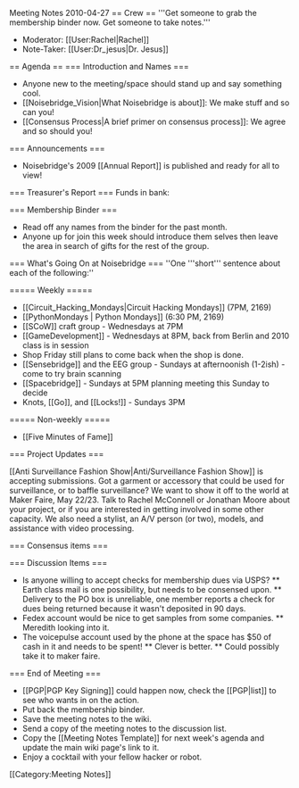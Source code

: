 Meeting Notes 2010-04-27 
 == Crew ==
'''Get someone to grab the membership binder now. Get someone to take notes.'''

* Moderator: [[User:Rachel|Rachel]]
* Note-Taker: [[User:Dr_jesus|Dr. Jesus]]

== Agenda ==
=== Introduction and Names ===
* Anyone new to the meeting/space should stand up and say something cool.
* [[Noisebridge_Vision|What Noisebridge is about]]: We make stuff and so can you!
* [[Consensus Process|A brief primer on consensus process]]: We agree and so should you!

=== Announcements ===
* Noisebridge's 2009 [[Annual Report]] is published and ready for all to view!

=== Treasurer's Report ===
Funds in bank: 

=== Membership Binder ===
* Read off any names from the binder for the past month.
* Anyone up for join this week should introduce them selves then leave the area in search of gifts for the rest of the group.

=== What's Going On at Noisebridge ===
''One '''short''' sentence about each of the following:''

===== Weekly =====
* [[Circuit_Hacking_Mondays|Circuit Hacking Mondays]] (7PM, 2169)
* [[PythonMondays | Python Mondays]] (6:30 PM, 2169) 
* [[SCoW]] craft group - Wednesdays at 7PM
* [[GameDevelopment]] - Wednesdays at 8PM, back from Berlin and 2010 class is in session
* Shop Friday still plans to come back when the shop is done.
* [[Sensebridge]] and the EEG group - Sundays at afternoonish (1-2ish) - come to try brain scanning
* [[Spacebridge]] - Sundays at 5PM planning meeting this Sunday to decide 
* Knots, [[Go]], and [[Locks!]] - Sundays 3PM

===== Non-weekly =====
* [[Five Minutes of Fame]]

=== Project Updates ===

[[Anti Surveillance Fashion Show|Anti/Surveillance Fashion Show]] is accepting submissions.  Got a garment or accessory that could be used for surveillance, or to baffle surveillance?  We want to show it off to the world at Maker Faire, May 22/23.  Talk to Rachel McConnell or Jonathan Moore about your project, or if you are interested in getting involved in some other capacity.  We also need a stylist, an A/V person (or two), models, and assistance with video processing.

=== Consensus items ===

=== Discussion Items ===

* Is anyone willing to accept checks for membership dues via USPS?
** Earth class mail is one possibility, but needs to be consensed upon.
** Delivery to the PO box is unreliable, one member reports a check for dues being returned because it wasn't deposited in 90 days.
* Fedex account would be nice to get samples from some companies.
** Meredith looking into it.
* The voicepulse account used by the phone at the space has $50 of cash in it and needs to be spent!
** Clever is better.
** Could possibly take it to maker faire.

=== End of Meeting ===
* [[PGP|PGP Key Signing]] could happen now, check the [[PGP|list]] to see who wants in on the action.
* Put back the membership binder.
* Save the meeting notes to the wiki.
* Send a copy of the meeting notes to the discussion list.
* Copy the [[Meeting Notes Template]] for next week's agenda and update the main wiki page's link to it.
* Enjoy a cocktail with your fellow hacker or robot.

[[Category:Meeting Notes]]